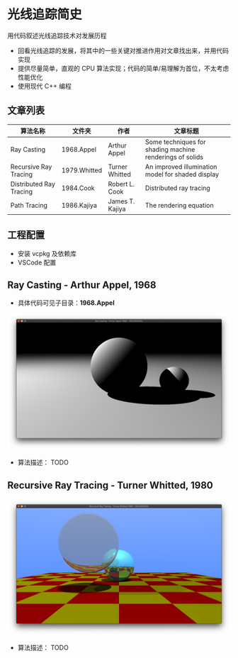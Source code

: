 # 光线追踪简史 

用代码叙述光线追踪技术对发展历程

- 回看光线追踪的发展，将其中的一些关键对推进作用对文章找出来，并用代码实现
- 提供尽量简单，直观的 CPU 算法实现；代码的简单/易理解为首位，不太考虑性能优化
- 使用现代 C++ 编程

## 文章列表

| 算法名称 | 文件夹  |  作者    |  文章标题    |
| -- | --  |  --  |  --  |
| Ray Casting |  1968.Appel   | Arthur Appel |  Some techniques for shading machine renderings of solids    |
| Recursive Ray Tracing |  1979.Whitted | Turner Whitted  |  An improved illumination model for shaded display   |
| Distributed Ray Tracing |  1984.Cook    | Robert L. Cook  | Distributed ray tracing  |
| Path Tracing |  1986.Kajiya  | James T. Kajiya | The rendering equation  |

## 工程配置

- 安装 vcpkg 及依赖库
- VSCode 配置

## Ray Casting - Arthur Appel, 1968

- 具体代码可见子目录：**1968.Appel**

![Screen Shot](./1968.Appel/images/Screen-Shot-2020-05-08.png)

- 算法描述： TODO

## Recursive Ray Tracing - Turner Whitted, 1980

![Screen Shot](./1980.Whitted/images/ScreenShot-2020-05-17.png)

- 算法描述： TODO
